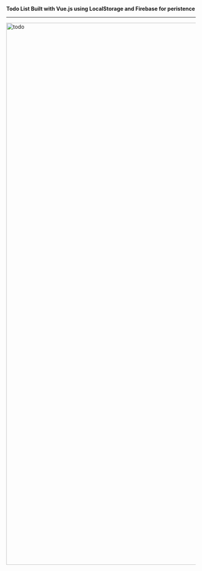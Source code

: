 **Todo List Built with Vue.js using LocalStorage and Firebase for peristence**


___________________________________________________________________________________________________________________________


<img width="1440" alt="todo" src="https://user-images.githubusercontent.com/41505038/50955717-18212580-1477-11e9-9426-a37e3194aaef.png">
